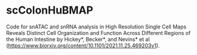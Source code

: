 # scColonHuBMAP
Code for snATAC and snRNA analysis in High Resolution Single Cell Maps Reveals Distinct Cell Organization and Function Across Different Regions of the Human Intestine
by Hickey*, Becker*, and Nevins* et al (https://www.biorxiv.org/content/10.1101/2021.11.25.469203v1).
